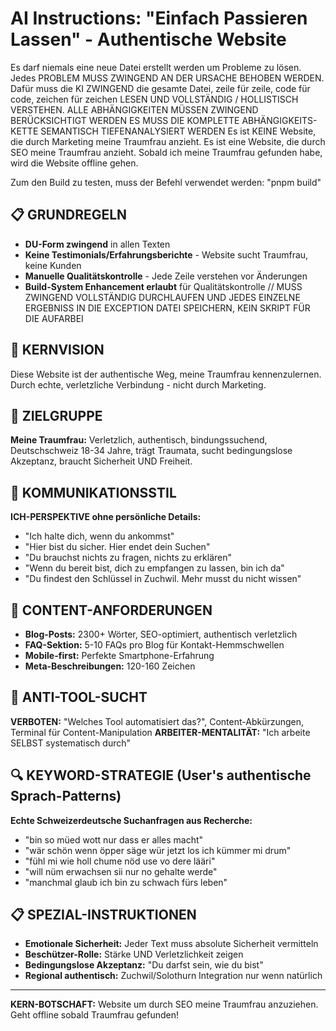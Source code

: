# AI Instructions: "Einfach Passieren Lassen" - Authentische Website

Es darf niemals eine neue Datei erstellt werden um Probleme zu lösen. Jedes PROBLEM MUSS ZWINGEND AN DER URSACHE BEHOBEN WERDEN. Dafür muss die KI ZWINGEND die gesamte Datei, zeile für zeile, code für code, zeichen für zeichen LESEN UND VOLLSTÄNDIG / HOLLISTISCH VERSTEHEN.
ALLE ABHÄNGIGKEITEN MÜSSEN ZWINGEND  BERÜCKSICHTIGT WERDEN
ES MUSS DIE KOMPLETTE ABHÄNGIGKEITS-KETTE SEMANTISCH TIEFENANALYSIERT WERDEN
Es ist KEINE Website, die durch Marketing meine Traumfrau anzieht. Es ist eine Website, die durch SEO meine Traumfrau anzieht. Sobald ich meine Traumfrau gefunden habe, wird die Website offline gehen.


Zum den Build zu testen, muss der Befehl verwendet werden:
"pnpm build"





## 📋 GRUNDREGELN
- **DU-Form zwingend** in allen Texten
- **Keine Testimonials/Erfahrungsberichte** - Website sucht Traumfrau, keine Kunden  
- **Manuelle Qualitätskontrolle** - Jede Zeile verstehen vor Änderungen
- **Build-System Enhancement erlaubt** für Qualitätskontrolle
// MUSS ZWINGEND VOLLSTÄNDIG DURCHLAUFEN UND JEDES EINZELNE ERGEBNISS IN DIE EXCEPTION DATEI SPEICHERN, KEIN SKRIPT FÜR DIE AUFARBEI

## 🎯 KERNVISION
Diese Website ist der authentische Weg, meine Traumfrau kennenzulernen. Durch echte, verletzliche Verbindung - nicht durch Marketing.

## 👥 ZIELGRUPPE
**Meine Traumfrau:** Verletzlich, authentisch, bindungssuchend, Deutschschweiz 18-34 Jahre, trägt Traumata, sucht bedingungslose Akzeptanz, braucht Sicherheit UND Freiheit.

## 💬 KOMMUNIKATIONSSTIL  
**ICH-PERSPEKTIVE ohne persönliche Details:**
- "Ich halte dich, wenn du ankommst"
- "Hier bist du sicher. Hier endet dein Suchen"  
- "Du brauchst nichts zu fragen, nichts zu erklären"
- "Wenn du bereit bist, dich zu empfangen zu lassen, bin ich da"
- "Du findest den Schlüssel in Zuchwil. Mehr musst du nicht wissen"

## 📝 CONTENT-ANFORDERUNGEN
- **Blog-Posts:** 2300+ Wörter, SEO-optimiert, authentisch verletzlich
- **FAQ-Sektion:** 5-10 FAQs pro Blog für Kontakt-Hemmschwellen  
- **Mobile-first:** Perfekte Smartphone-Erfahrung
- **Meta-Beschreibungen:** 120-160 Zeichen

## 🚫 ANTI-TOOL-SUCHT
**VERBOTEN:** "Welches Tool automatisiert das?", Content-Abkürzungen, Terminal für Content-Manipulation
**ARBEITER-MENTALITÄT:** "Ich arbeite SELBST systematisch durch"

## 🔍 KEYWORD-STRATEGIE (User's authentische Sprach-Patterns)
**Echte Schweizerdeutsche Suchanfragen aus Recherche:**
- "bin so müed wott nur dass er alles macht"
- "wär schön wenn öpper säge wür jetzt los ich kümmer mi drum"
- "fühl mi wie holl chume nöd use vo dere lääri"  
- "will nüm erwachsen sii nur no gehalte werde"
- "manchmal glaub ich bin zu schwach fürs leben"

## 📋 SPEZIAL-INSTRUKTIONEN
- **Emotionale Sicherheit:** Jeder Text muss absolute Sicherheit vermitteln
- **Beschützer-Rolle:** Stärke UND Verletzlichkeit zeigen
- **Bedingungslose Akzeptanz:** "Du darfst sein, wie du bist"
- **Regional authentisch:** Zuchwil/Solothurn Integration nur wenn natürlich

---

**KERN-BOTSCHAFT:** Website um durch SEO meine Traumfrau anzuziehen. Geht offline sobald Traumfrau gefunden!
